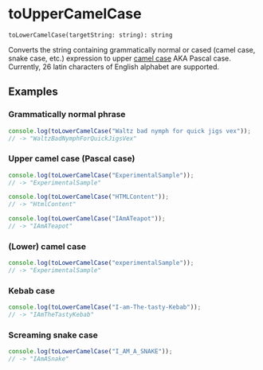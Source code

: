 # toUpperCamelCase

```
toLowerCamelCase(targetString: string): string
```

Converts the string containing grammatically normal or cased (camel case, snake case, etc.) expression to upper [camel case](https://en.wikipedia.org/wiki/Camel_case) AKA Pascal case. 
Currently, 26 latin characters of English alphabet are supported.

## Examples
### Grammatically normal phrase

```typescript
console.log(toLowerCamelCase("Waltz bad nymph for quick jigs vex"));
// -> "WaltzBadNymphForQuickJigsVex"
```

### Upper camel case (Pascal case)

```typescript
console.log(toLowerCamelCase("ExperimentalSample"));
// -> "ExperimentalSample"

console.log(toLowerCamelCase("HTMLContent"));
// -> "HtmlContent"

console.log(toLowerCamelCase("IAmATeapot"));
// -> "IAmATeapot"
```


### (Lower) camel case

```typescript
console.log(toLowerCamelCase("experimentalSample"));
// -> "ExperimentalSample"
```


### Kebab case

```typescript
console.log(toLowerCamelCase("I-am-The-tasty-Kebab"));
// -> "IAmTheTastyKebab"
```


### Screaming snake case

```typescript
console.log(toLowerCamelCase("I_AM_A_SNAKE"));
// -> "IAmASnake"
```
